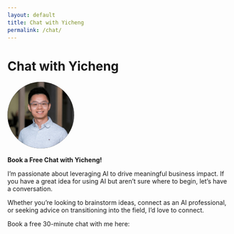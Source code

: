 ```yaml
---
layout: default
title: Chat with Yicheng
permalink: /chat/
---
```


# Chat with Yicheng

<img src="/images/profile.jpeg" alt="yicheng" width="150" style="border-radius: 50%;" />


**Book a Free Chat with Yicheng!**

I’m passionate about leveraging AI to drive meaningful business impact. If you have a great idea for using AI but aren’t sure where to begin, let’s have a conversation.

Whether you’re looking to brainstorm ideas, connect as an AI professional, or seeking advice on transitioning into the field, I’d love to connect.

Book a free 30-minute chat with me here:

<!-- Calendly inline widget begin -->
<div class="calendly-inline-widget" data-url="https://calendly.com/gguoyicheng/30min?hide_event_type_details=1&hide_gdpr_banner=1" style="min-width:320px;height:700px;"></div>
<script type="text/javascript" src="https://assets.calendly.com/assets/external/widget.js" async></script>
<!-- Calendly inline widget end -->
